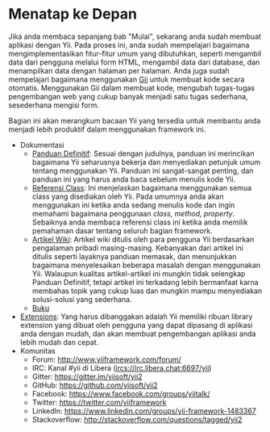 Menatap ke Depan
================

Jika anda membaca sepanjang bab "Mulai", sekarang anda sudah membuat aplikasi dengan Yii. Pada proses ini, anda sudah mempelajari bagaimana mengimplementasikan fitur-fitur umum
yang dibutuhkan, seperti mengambil data dari pengguna melalui form HTML, mengambil data dari database, dan
menampilkan data dengan halaman per halaman. Anda juga sudah mempelajari bagaimana menggunakan [Gii](https://github.com/yiisoft/yii2-gii/blob/master/docs/guide/README.md) untuk membuat
kode secara otomatis. Menggunakan Gii dalam membuat kode, mengubah tugas-tugas pengembangan web yang cukup banyak menjadi satu tugas sederhana, sesederhana mengisi form.

Bagian ini akan merangkum bacaan Yii yang tersedia untuk membantu anda menjadi lebih produktif dalam menggunakan framework ini.

* Dokumentasi
    - [Panduan Definitif](http://www.yiiframework.com/doc-2.0/guide-README.html):
      Sesuai dengan judulnya, panduan ini merincikan bagaimana Yii seharusnya bekerja dan menyediakan petunjuk umum
      tentang menggunakan Yii. Panduan ini sangat-sangat penting, dan panduan ini yang harus anda baca
      sebelum menulis kode Yii.
    - [Referensi Class](http://www.yiiframework.com/doc-2.0/index.html):
      Ini menjelaskan bagaimana menggunakan semua class yang disediakan oleh Yii. Pada umumnya anda akan menggunakan ini ketika anda sedang menulis
      kode dan ingin memahami bagaimana penggunaan _class, method, property_. Sebaiknya anda membaca referensi class ini ketika anda memilik pemahaman dasar tentang seluruh bagian framework.
    - [Artikel Wiki](http://www.yiiframework.com/wiki/?tag=yii2):
      Artikel wiki ditulis oleh para pengguna Yii berdasarkan pengalaman pribadi masing-masing. Kebanyakan dari artikel ini ditulis
      seperti layaknya panduan memasak, dan menunjukkan bagaimana menyelesaikan beberapa masalah dengan menggunakan Yii. Walaupun kualitas artikel-artikel ini
      mungkin tidak selengkap Panduan Definitif, tetapi artikel ini terkadang lebih bermanfaat karna membahas topik yang cukup luas
      dan mungkin mampu menyediakan solusi-solusi yang sederhana.
    - [Buku](https://www.yiiframework.com/books)
* [Extensions](http://www.yiiframework.com/extensions/):
  Yang harus dibanggakan adalah Yii memiliki ribuan library extension yang dibuat oleh pengguna yang dapat dipasang di aplikasi anda dengan mudah, dan akan membuat pengembangan aplikasi anda lebih mudah dan cepat.
* Komunitas
    - Forum: <http://www.yiiframework.com/forum/>
    - IRC: Kanal #yii di Libera (<ircs://irc.libera.chat:6697/yii>)
    - Gitter: <https://gitter.im/yiisoft/yii2>
    - GitHub: <https://github.com/yiisoft/yii2>
    - Facebook: <https://www.facebook.com/groups/yiitalk/>
    - Twitter: <https://twitter.com/yiiframework>
    - LinkedIn: <https://www.linkedin.com/groups/yii-framework-1483367>
    - Stackoverflow: <http://stackoverflow.com/questions/tagged/yii2>
